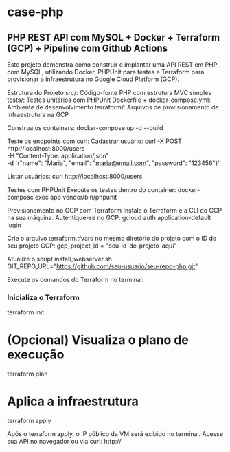# case-php
## PHP REST API com MySQL + Docker + Terraform (GCP) + Pipeline com Github Actions

Este projeto demonstra como construir e implantar uma API REST em PHP com MySQL, utilizando Docker, PHPUnit para testes e Terraform para provisionar a infraestrutura no Google Cloud Platform (GCP).

Estrutura do Projeto
src/: Código-fonte PHP com estrutura MVC simples
tests/: Testes unitários com PHPUnit
Dockerfile + docker-compose.yml: Ambiente de desenvolvimento
terraform/: Arquivos de provisionamento de infraestrutura na GCP

Construa os containers:
docker-compose up -d --build

Teste os endpoints com curl:
Cadastrar usuário:
curl -X POST http://localhost:8000/users \
-H "Content-Type: application/json" \
-d '{"name": "Maria", "email": "maria@email.com", "password": "123456"}'

Listar usuários:
curl http://localhost:8000/users

Testes com PHPUnit
Execute os testes dentro do container:
docker-compose exec app vendor/bin/phpunit

Provisionamento no GCP com Terraform
Instale o Terraform e a CLI do GCP na sua máquina.
Autentique-se no GCP:
gcloud auth application-default login


Crie o arquivo terraform.tfvars no mesmo diretório do projeto com o ID do seu projeto GCP:
gcp_project_id = "seu-id-de-projeto-aqui"

Atualize o script install_webserver.sh
GIT_REPO_URL="https://github.com/seu-usuario/seu-repo-php.git"

Execute os comandos do Terraform no terminal:
### Inicializa o Terraform
terraform init

# (Opcional) Visualiza o plano de execução
terraform plan

# Aplica a infraestrutura
terraform apply

Após o terraform apply, o IP público da VM será exibido no terminal. Acesse sua API no navegador ou via curl:
http://<IP-PUBLICO>

